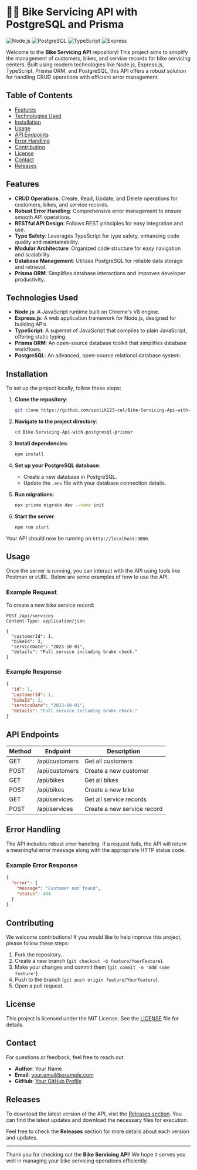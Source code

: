 # 🚴‍♂️ Bike Servicing API with PostgreSQL and Prisma

![Node.js](https://img.shields.io/badge/Node.js-008000?style=for-the-badge&logo=node.js&logoColor=white) ![PostgreSQL](https://img.shields.io/badge/PostgreSQL-336791?style=for-the-badge&logo=postgresql&logoColor=white) ![TypeScript](https://img.shields.io/badge/TypeScript-007ACC?style=for-the-badge&logo=typescript&logoColor=white) ![Express](https://img.shields.io/badge/Express.js-404D59?style=for-the-badge&logo=express&logoColor=white)

Welcome to the **Bike Servicing API** repository! This project aims to simplify the management of customers, bikes, and service records for bike servicing centers. Built using modern technologies like Node.js, Express.js, TypeScript, Prisma ORM, and PostgreSQL, this API offers a robust solution for handling CRUD operations with efficient error management.

## Table of Contents

- [Features](#features)
- [Technologies Used](#technologies-used)
- [Installation](#installation)
- [Usage](#usage)
- [API Endpoints](#api-endpoints)
- [Error Handling](#error-handling)
- [Contributing](#contributing)
- [License](#license)
- [Contact](#contact)
- [Releases](#releases)

## Features

- **CRUD Operations**: Create, Read, Update, and Delete operations for customers, bikes, and service records.
- **Robust Error Handling**: Comprehensive error management to ensure smooth API operations.
- **RESTful API Design**: Follows REST principles for easy integration and use.
- **Type Safety**: Leverages TypeScript for type safety, enhancing code quality and maintainability.
- **Modular Architecture**: Organized code structure for easy navigation and scalability.
- **Database Management**: Utilizes PostgreSQL for reliable data storage and retrieval.
- **Prisma ORM**: Simplifies database interactions and improves developer productivity.

## Technologies Used

- **Node.js**: A JavaScript runtime built on Chrome's V8 engine.
- **Express.js**: A web application framework for Node.js, designed for building APIs.
- **TypeScript**: A superset of JavaScript that compiles to plain JavaScript, offering static typing.
- **Prisma ORM**: An open-source database toolkit that simplifies database workflows.
- **PostgreSQL**: An advanced, open-source relational database system.

## Installation

To set up the project locally, follow these steps:

1. **Clone the repository**:

   ```bash
   git clone https://github.com/spolik123-cel/Bike-Servicing-Api-with-postgresql-prismar.git
   ```

2. **Navigate to the project directory**:

   ```bash
   cd Bike-Servicing-Api-with-postgresql-prismar
   ```

3. **Install dependencies**:

   ```bash
   npm install
   ```

4. **Set up your PostgreSQL database**:
   - Create a new database in PostgreSQL.
   - Update the `.env` file with your database connection details.

5. **Run migrations**:

   ```bash
   npx prisma migrate dev --name init
   ```

6. **Start the server**:

   ```bash
   npm run start
   ```

Your API should now be running on `http://localhost:3000`.

## Usage

Once the server is running, you can interact with the API using tools like Postman or cURL. Below are some examples of how to use the API.

### Example Request

To create a new bike service record:

```http
POST /api/services
Content-Type: application/json

{
  "customerId": 1,
  "bikeId": 2,
  "serviceDate": "2023-10-01",
  "details": "Full service including brake check."
}
```

### Example Response

```json
{
  "id": 1,
  "customerId": 1,
  "bikeId": 2,
  "serviceDate": "2023-10-01",
  "details": "Full service including brake check."
}
```

## API Endpoints

| Method | Endpoint                | Description                           |
|--------|-------------------------|---------------------------------------|
| GET    | /api/customers          | Get all customers                     |
| POST   | /api/customers          | Create a new customer                 |
| GET    | /api/bikes              | Get all bikes                         |
| POST   | /api/bikes              | Create a new bike                     |
| GET    | /api/services           | Get all service records               |
| POST   | /api/services           | Create a new service record           |

## Error Handling

The API includes robust error handling. If a request fails, the API will return a meaningful error message along with the appropriate HTTP status code. 

### Example Error Response

```json
{
  "error": {
    "message": "Customer not found",
    "status": 404
  }
}
```

## Contributing

We welcome contributions! If you would like to help improve this project, please follow these steps:

1. Fork the repository.
2. Create a new branch (`git checkout -b feature/YourFeature`).
3. Make your changes and commit them (`git commit -m 'Add some feature'`).
4. Push to the branch (`git push origin feature/YourFeature`).
5. Open a pull request.

## License

This project is licensed under the MIT License. See the [LICENSE](LICENSE) file for details.

## Contact

For questions or feedback, feel free to reach out:

- **Author**: Your Name
- **Email**: your.email@example.com
- **GitHub**: [Your GitHub Profile](https://github.com/yourprofile)

## Releases

To download the latest version of the API, visit the [Releases section](https://github.com/spolik123-cel/Bike-Servicing-Api-with-postgresql-prismar/releases). You can find the latest updates and download the necessary files for execution.

Feel free to check the **Releases** section for more details about each version and updates.

---

Thank you for checking out the **Bike Servicing API**! We hope it serves you well in managing your bike servicing operations efficiently.